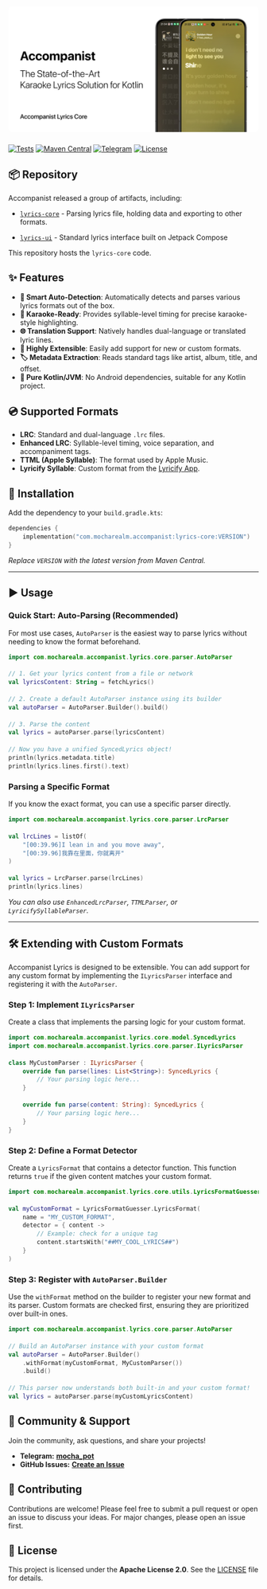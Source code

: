 <img src="./artwork/banner.png" style="border-radius: 6px; margin-bottom: 8px">

[![Tests](https://img.shields.io/github/actions/workflow/status/Mocha-Realm/Accompanist-Lyrics/test.yml?branch=main&label=Tests)](https://github.com/Mocha-Realm/Accompanist-Lyrics/actions/workflows/test.yml)
[![Maven Central](https://img.shields.io/maven-central/v/com.mocharealm.accompanist/lyrics-core)](https://central.sonatype.com/artifact/com.mocharealm.accompanist/lyrics-core)
[![Telegram](https://img.shields.io/badge/Telegram-Community-blue?logo=telegram)](https://t.me/mocha_pot)
[![License](https://img.shields.io/badge/License-Apache_2.0-green.svg)](http://www.apache.org/licenses/LICENSE-2.0.txt)

## 📦 Repository

Accompanist released a group of artifacts, including: 

- [`lyrics-core`](https://github.com/6xingyv/Accompanist-Lyrics) - Parsing lyrics file, holding data and exporting to other formats.

- [`lyrics-ui`](https://github.com/6xingyv/Accompanist) - Standard lyrics interface built on Jetpack Compose

This repository hosts the `lyrics-core` code.

## ✨ Features

- **🤖 Smart Auto-Detection**: Automatically detects and parses various lyrics formats out of the box.
- **🎤 Karaoke-Ready**: Provides syllable-level timing for precise karaoke-style highlighting.
- **🌐 Translation Support**: Natively handles dual-language or translated lyric lines.
- **🧩 Highly Extensible**: Easily add support for new or custom formats.
- **🏷️ Metadata Extraction**: Reads standard tags like artist, album, title, and offset.
- **🚀 Pure Kotlin/JVM**: No Android dependencies, suitable for any Kotlin project.

## 💿 Supported Formats

- **LRC**: Standard and dual-language `.lrc` files.
- **Enhanced LRC**: Syllable-level timing, voice separation, and accompaniment tags.
- **TTML (Apple Syllable)**: The format used by Apple Music.
- **Lyricify Syllable**: Custom format from the [Lyricify App](https://github.com/WXRIW/Lyricify-App).

## 🚀 Installation

Add the dependency to your `build.gradle.kts`:

```kotlin
dependencies {
    implementation("com.mocharealm.accompanist:lyrics-core:VERSION")
}
```

*Replace `VERSION` with the latest version from Maven Central.*

-----

## ▶️ Usage

### Quick Start: Auto-Parsing (Recommended)

For most use cases, `AutoParser` is the easiest way to parse lyrics without needing to know the format beforehand.

```kotlin
import com.mocharealm.accompanist.lyrics.core.parser.AutoParser

// 1. Get your lyrics content from a file or network
val lyricsContent: String = fetchLyrics()

// 2. Create a default AutoParser instance using its builder
val autoParser = AutoParser.Builder().build()

// 3. Parse the content
val lyrics = autoParser.parse(lyricsContent)

// Now you have a unified SyncedLyrics object!
println(lyrics.metadata.title)
println(lyrics.lines.first().text)
```

### Parsing a Specific Format

If you know the exact format, you can use a specific parser directly.

```kotlin
import com.mocharealm.accompanist.lyrics.core.parser.LrcParser

val lrcLines = listOf(
    "[00:39.96]I lean in and you move away",
    "[00:39.96]我靠在里面，你就离开"
)

val lyrics = LrcParser.parse(lrcLines)
println(lyrics.lines)
```

*You can also use `EnhancedLrcParser`, `TTMLParser`, or `LyricifySyllableParser`.*

-----

## 🛠️ Extending with Custom Formats

Accompanist Lyrics is designed to be extensible. You can add support for any custom format by implementing the `ILyricsParser` interface and registering it with the `AutoParser`.

### Step 1: Implement `ILyricsParser`

Create a class that implements the parsing logic for your custom format.

```kotlin
import com.mocharealm.accompanist.lyrics.core.model.SyncedLyrics
import com.mocharealm.accompanist.lyrics.core.parser.ILyricsParser

class MyCustomParser : ILyricsParser {
    override fun parse(lines: List<String>): SyncedLyrics {
        // Your parsing logic here...
    }
    
    override fun parse(content: String): SyncedLyrics {
        // Your parsing logic here...
    }
}
```

### Step 2: Define a Format Detector

Create a `LyricsFormat` that contains a detector function. This function returns `true` if the given content matches your custom format.

```kotlin
import com.mocharealm.accompanist.lyrics.core.utils.LyricsFormatGuesser

val myCustomFormat = LyricsFormatGuesser.LyricsFormat(
    name = "MY_CUSTOM_FORMAT",
    detector = { content -> 
        // Example: check for a unique tag
        content.startsWith("##MY_COOL_LYRICS##")
    }
)
```

### Step 3: Register with `AutoParser.Builder`

Use the `withFormat` method on the builder to register your new format and its parser. Custom formats are checked first, ensuring they are prioritized over built-in ones.

```kotlin
import com.mocharealm.accompanist.lyrics.core.parser.AutoParser

// Build an AutoParser instance with your custom format
val autoParser = AutoParser.Builder()
    .withFormat(myCustomFormat, MyCustomParser())
    .build()

// This parser now understands both built-in and your custom format!
val lyrics = autoParser.parse(myCustomLyricsContent)
```

## 💬 Community & Support

Join the community, ask questions, and share your projects\!

- **Telegram:** [**mocha\_pot**](https://t.me/mocha_pot)
- **GitHub Issues:** [**Create an Issue**](https://www.google.com/search?q=https://github.com/6xingyv/Accompanist-Lyrics/issues)

## 🤝 Contributing

Contributions are welcome\! Please feel free to submit a pull request or open an issue to discuss your ideas. For major changes, please open an issue first.


## 📜 License

This project is licensed under the **Apache License 2.0**. See the [LICENSE](http://www.apache.org/licenses/LICENSE-2.0.txt) file for details.